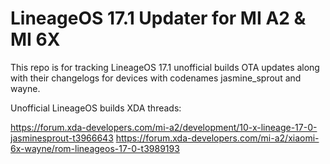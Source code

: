 # LineageOS 17.1 Updater for MI A2 & MI 6X

This repo is for tracking LineageOS 17.1 unofficial builds OTA updates along with their changelogs for devices with codenames jasmine_sprout and wayne.

Unofficial LineageOS builds XDA threads:

https://forum.xda-developers.com/mi-a2/development/10-x-lineage-17-0-jasminesprout-t3966643
https://forum.xda-developers.com/mi-a2/xiaomi-6x-wayne/rom-lineageos-17-0-t3989193
